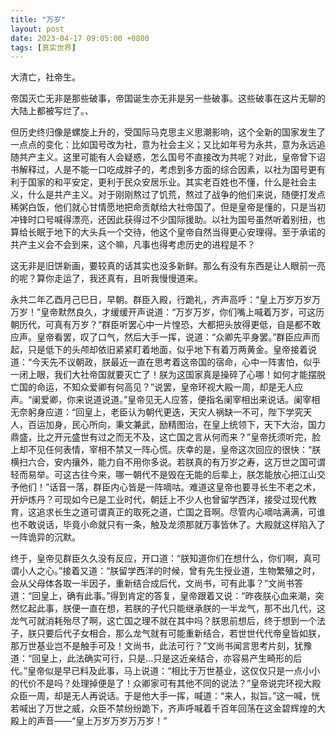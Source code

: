 ```yaml
---
title: "万岁"
layout: post
date: 2023-04-17 09:05:00 +0800
tags: [真实世界]
---	
```

    
大清亡，社帝生。

帝国灭亡无非是那些破事，帝国诞生亦无非是另一些破事。这些破事在这片无聊的大陆上都被写烂了。、

但历史终归像是螺旋上升的，受国际马克思主义思潮影响，这个全新的国家发生了一点点的变化：比如国号改为社，意为社会主义；又比如年号为永共，意为永远追随共产主义。这里可能有人会疑惑，怎么国号不直接改为共呢？对此，皇帝曾下诏书解释过，人是不能一口吃成胖子的，考虑到多方面的综合因素，以社为国号更有利于国家的和平安定，更利于民众安居乐业。其实老百姓也不懂，什么是社会主义，什么是共产主义。对于刚刚熬过了饥荒，熬过了战争的他们来说，随便打发点稀粥白饭，他们就心甘情愿地把命贡献给大社帝国了。但是皇帝是懂的，只是当初冲锋时口号喊得漂亮，还因此获得过不少国际援助。以社为国号虽然听着别扭，也算给长眠于地下的大头兵一个交待，他这个皇帝自然当得更心安理得。至于承诺的共产主义会不会到来，这个嘛，凡事也得考虑历史的进程是不？

这无非是旧饼新画，要较真的话其实也没多新鲜。那么有没有东西是让人眼前一亮的呢？算你走运了，我还真有，且听我慢慢道来。

永共二年乙酉月己巳日，早朝。群臣入殿，行跪礼，齐声高呼：“皇上万岁万岁万万岁！”皇帝默然良久，才缓缓开声说道：“万岁万岁，你们嘴上喊着万岁，可这历朝历代，可真有万岁？”群臣听罢心中一片惶恐，大都把头放得更低，自是都不敢应声。皇帝看罢，叹了口气，然后大手一挥，说道：“众卿先平身罢。”群臣应声而起，只是低下的头颅却依旧紧紧盯着地面，似乎地下有着万两黄金。皇帝接着说道：“今天先不议朝政，朕最近一直在思考着这帝国的宿命，心中一阵害怕，似乎一闭上眼，我们大社帝国就要灭亡了！朕为这国家真是操碎了心哪！如何才能摆脱亡国的命运，不知众爱卿有何高见？”说罢，皇帝环视大殿一周，却是无人应声。“阑爱卿，你来说道说道。”皇帝见无人应答，便指名阑宰相出来说话。阑宰相无奈躬身应道：“回皇上，老臣认为朝代更迭，天灾人祸缺一不可，陛下学究天人，百运加身，民心所向，秉文兼武，励精图治，在皇上统领下，天下大治，国力鼎盛，比之开元盛世有过之而无不及，这亡国之言从何而来？”皇帝抚须听完，脸上却不见任何表情，宰相不禁又一阵心慌。庆幸的是，皇帝这次回应的很快：“朕横扫六合，安内攘外，能力自不用你多说。若朕真的有万岁之寿，这万世之国可谓轻而易举。可这古往今来，哪一朝代不是毁在无能的后辈上，朕怎能放心把江山交予他们！”话音一落，群臣内心皆是一阵嘀咕。难道这皇帝也要寻长生不老之术，开炉炼丹？可现如今已是工业时代，朝廷上不少人也曾留学西洋，接受过现代教育，这追求长生之道可谓真正的取死之道，亡国之音啊。尽管内心嘀咕满满，可谁也不敢说话，毕竟小命就只有一条，触及龙须那就万事皆休了。大殿就这样陷入了一阵诡异的沉默。

终于，皇帝见群臣久久没有反应，开口道：“朕知道你们在想什么，你们啊，真可谓小人之心。”接着又道：“朕留学西洋的时候，曾有先生授业道，生物繁殖之时，会从父母体各取一半因子，重新结合成后代，文尚书，可有此事？”文尚书答道：“回皇上，确有此事。”得到肯定的答复，皇帝跟着又说：“昨夜朕心血来潮，突然忆起此事，朕便一直在想，若朕的子代只能继承朕的一半龙气，那不出几代，这龙气可就消耗殆尽了啊，这亡国之理不就在其中吗？朕思前想后，终于想到一个法子，朕只要后代子女相合，那么龙气就有可能重新结合，若世世代代帝皇皆如朕，那万世基业岂不是触手可及！文尚书，此法可行？”文尚书闻言思考片刻，犹豫道：“回皇上，此法确实可行，只是…只是这近亲结合，亦容易产生畸形的后代。”皇帝似是早已料及此事，马上说道：“相比于万世基业，这仅仅只是一点小小的代价不是吗？处理掉便是了！众卿家可有其他不同的说法？”皇帝说完环视大殿众臣一周，却是无人再说话。于是他大手一挥，喊道：“来人，拟旨。”这一喊，恍若喊出了万世之威，众臣不禁纷纷跪下，齐声呼喊着千百年回荡在这金碧辉煌的大殿上的声音——“皇上万岁万岁万万岁！”